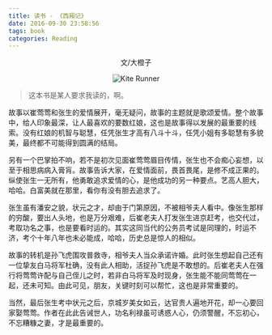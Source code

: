 ```yaml
---
title: 读书 - 《西厢记》
date: 2016-09-30 23:58:56
tags: book
categories: Reading
---
```


<center>文/大橙子

![Kite Runner](/images/xxj.jpg)

</center>

> 这本书是某人要求我读的，啊。

故事以崔莺莺和张生的爱情展开，毫无疑问，故事的主题就是歌颂爱情。整个故事中，给人印象最深，让人最喜欢的要数红娘，这也是故事得以发展的最重要的线索。没有红娘的机智与聪慧，任凭张生才高有八斗十斗，任凭小姐有多聪慧有多貌美，最终都不可能得到圆满的结局。

另有一个巴掌拍不响，若不是初次见面崔莺莺眉目传情，张生也不会痴心妄想，以至于相思病病入膏肓。故事告诉大家，在爱情面前，畏首畏尾，是修不成正果的。纵使张生一无所有，他勇敢追求爱情的心，是他成功的另一种要点。艺高人胆大，哈哈。白富美就在那里，看你有没有胆去追求了。

张生虽有潘安之貌，状元之才，却由于门第原因，不被相爷夫人看中。像张生那样的穷酸，要出人头地，也是万分艰难，后崔老夫人打发张生进京赶考，也交代过，考取功名之事，也是要看时运的。其实这同当代的公务员考试是同理的，时运不济，考个十年八年也未必能成，哈哈，历史总是惊人的相似。

故事的转机是孙飞虎围攻普救寺，相爷夫人当众承诺许婚。此时张生想起自己还有一位挚友白马将军杜确，没有此人相助，活捉孙飞虎是不敢想的。后崔老夫人在强行将莺莺许配与自己侄儿之时，若非白马将军及时现身，张生能不能同莺莺在一起，还未可知。由此可见，朋友，关键时刻可以帮忙，这也是非常重要的。

当然，最后张生考中状元之后，京城岁美女如云，达官贵人遍地开花，却一心要回家娶莺莺。作者在此此告诫世人，功名利禄虽可诱惑人心，仍须警醒，不忘初心，不忘糟糠之妻，才是最重要的。
